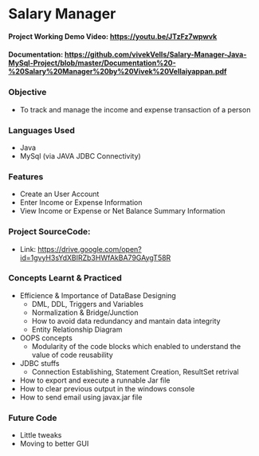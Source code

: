 # Salary Manager
#### Project Working Demo Video: https://youtu.be/JTzFz7wpwvk
#### Documentation: https://github.com/vivekVells/Salary-Manager-Java-MySql-Project/blob/master/Documentation%20-%20Salary%20Manager%20by%20Vivek%20Vellaiyappan.pdf 

### Objective
- To track and manage the income and expense transaction of a person
### Languages Used 
- Java
- MySql (via JAVA JDBC Connectivity)
### Features
- Create an User Account
- Enter Income or Expense Information
- View Income or Expense or Net Balance Summary Information
### Project SourceCode:
- Link: https://drive.google.com/open?id=1gvyH3sYdXBIRZb3HWfAkBA79GAygT58R
### Concepts Learnt & Practiced
- Efficience & Importance of DataBase Designing
  - DML, DDL, Triggers and Variables 
  - Normalization & Bridge/Junction
  - How to avoid data redundancy and mantain data integrity
  - Entity Relationship Diagram
- OOPS concepts 
  - Modularity of the code blocks which enabled to understand the value of code reusability
- JDBC stuffs
  - Connection Establishing, Statement Creation, ResultSet retrival
- How to export and execute a runnable Jar file
- How to clear previous output in the windows console
- How to send email using javax.jar file
### Future Code
- Little tweaks
- Moving to better GUI
